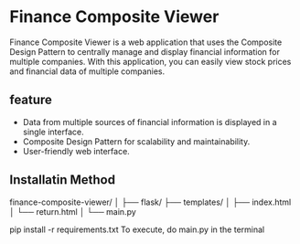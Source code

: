 # Finance Composite Viewer

Finance Composite Viewer is a web application that uses the Composite Design Pattern to centrally manage and display financial information for multiple companies. With this application, you can easily view stock prices and financial data of multiple companies.

## feature

- Data from multiple sources of financial information is displayed in a single interface.
- Composite Design Pattern for scalability and maintainability.
- User-friendly web interface.

## Installatin Method 
finance-composite-viewer/
│
├── flask/
  ├── templates/
  │ ├── index.html
  │ └── return.html
  │
  └── main.py
  
pip install -r requirements.txt
To execute, do main.py in the terminal

